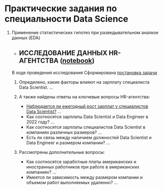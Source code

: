 # Практические задания по специальности Data Science

1. Применение статистических гипотез при разведывательном анализе данных (EDA)
    - ## ИССЛЕДОВАНИЕ ДАННЫХ HR-АГЕНТСТВА ([notebook](https://github.com/Walde-r/Training_DS/blob/main/Практические%20задания/Практика%20Стат%20тест%20при%20EDA.ipynb))

    В ходе проведения исследования
    Сформирована [постановка задачи](https://github.com/Walde-r/Training_DS/blob/main/Практические%20задания/Практика%20Стат%20тест%20при%20EDA.ipynb#Постановка-задачи)



    1. Определено, какие факторы влияют на зарплату специалиста Data Scientist.
        ...

    2. А также найдены ответы на ключевые вопросы HR-агентства:
        - [Наблюдается ли ежегодный рост зарплат у специалистов Data Scientist?]()
            ...
        - Как соотносятся зарплаты Data Scientist и Data Engineer в 2022 году?
            ...
        - Как соотносятся зарплаты специалистов Data Scientist в компаниях различных размеров?
            ...
        - Есть ли связь между наличием должностей Data Scientist и Data Engineer и размером компании?
            ...

    3. Рассмотрены дополнительные вопросы:
        - Как соотносятся заработные платы американских и иностранных работников при работе в американских компаниях?
            ...
        - Имеется ли зависимость между размером компании и объемом работ выполняемых удаленно?
            ...
